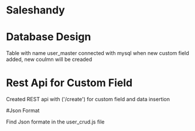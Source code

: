 # Saleshandy


# Database Design

Table with name user_master connected with mysql
when new custom field added, new coulmn will be creaded

# Rest Api for Custom Field

Created REST api with ('/create') for custom field and data insertion


#Json Format 

Find Json formate in the user_crud.js file
